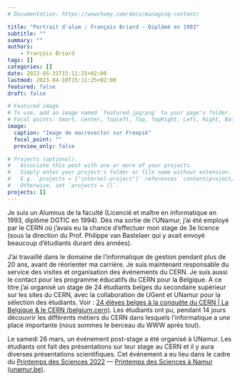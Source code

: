 ```yaml
---
# Documentation: https://wowchemy.com/docs/managing-content/

title: "Portrait d'alum : François Briard – Diplômé en 1993"
subtitle: ""
summary: ""
authors: 
    - François Briard
tags: []
categories: []
date: 2022-05-31T15:11:25+02:00
lastmod: 2023-04-10T15:11:25+02:00
featured: false
draft: false

# Featured image
# To use, add an image named `featured.jpg/png` to your page's folder.
# Focal points: Smart, Center, TopLeft, Top, TopRight, Left, Right, BottomLeft, Bottom, BottomRight.
image:
  caption: "Image de macrovector sur Freepik"
  focal_point: ""
  preview_only: false

# Projects (optional).
#   Associate this post with one or more of your projects.
#   Simply enter your project's folder or file name without extension.
#   E.g. `projects = ["internal-project"]` references `content/project/deep-learning/index.md`.
#   Otherwise, set `projects = []`.
projects: []
---
```


Je suis un Alumnus de la faculté (Licencié et maître en informatique en 1993, diplôme DGTIC en 1994). Dès ma sortie de l’UNamur, j’ai été employé par le CERN où j’avais eu la chance d’effectuer mon stage de 3e  licence  (sous  la  direction  du  Prof.  Philippe  van  Bastelaer  qui  y  avait  envoyé  beaucoup  d’étudiants durant des années).

J’ai travaillé dans le domaine de l’informatique de gestion pendant plus de 20 ans, avant de réorienter ma carrière. Je suis maintenant responsable du service des visites et organisation des événements du CERN. Je suis aussi le contact pour les programme éducatifs du CERN pour la Belgique. A ce titre j’ai organisé un stage de 24 étudiants belges du secondaire supérieur sur les sites du CERN, avec la collaboration de UGent et UNamur pour la sélection des étudiants. Voir : [24 élèves belges à la conquête du CERN | La Belgique & le CERN (belgium.cern)](https://belgium.cern/fr/node/82). Les étudiants ont pu, pendant 14 jours découvrir les différents métiers du CERN dans lesquels l’informatique a une place importante (nous sommes le berceau du WWW après tout).

Le samedi 26 mars, un événement post-stage a été organisé à UNamur. Les étudiants ont fait des présentations sur leur stage au CERN et il y aura diverses présentations scientifiques. Cet événement a eu lieu dans le cadre du [Printemps des Sciences 2022](https://events.unamur.be/event/62/) — [Printemps des Sciences à Namur (unamur.be)](https://pds.unamur.be).
